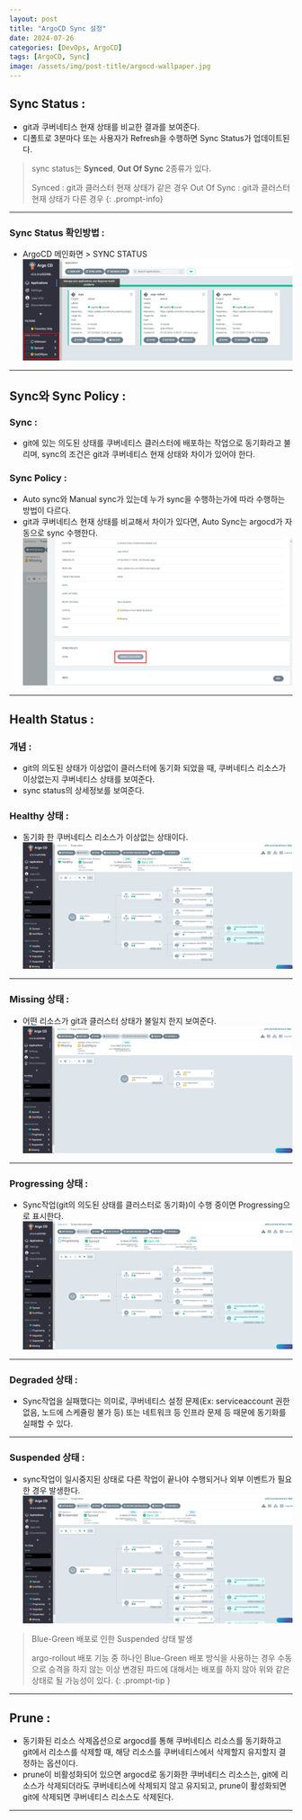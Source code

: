 ```yaml
---
layout: post
title: "ArgoCD Sync 설정"
date: 2024-07-26
categories: [DevOps, ArgoCD]
tags: [ArgoCD, Sync]
image: /assets/img/post-title/argocd-wallpaper.jpg
---
```


## Sync Status :
- git과 쿠버네티스 현재 상태를 비교한 결과를 보여준다.
- 디폴트로 3분마다 또는 사용자가 Refresh을 수행하면 Sync Status가 업데이트된다.

> sync status는 **Synced**, **Out Of Sync** 2종류가 있다.
>
> Synced : git과 클러스터 현재 상태가 같은 경우
> Out Of Sync : git과 클러스터 현재 상태가 다른 경우
{: .prompt-info}

* * *

### Sync Status 확인방법 :
- ArgoCD 메인화면 > SYNC STATUS
![argocd sync status 확인방법](/assets/img/post/ArgoCD/argocd%20sync%20status%20확인방법.png)

* * *

## Sync와 Sync Policy :
### Sync :
- git에 있는 의도된 상태를 쿠버네티스 클러스터에 배포하는 작업으로 동기화라고 불리며, sync의 조건은 git과 쿠버네티스 현재 상태와 차이가 있어야 한다.

### Sync Policy :
- Auto sync와 Manual sync가 있는데 누가 sync을 수행하는가에 따라 수행하는 방법이 다르다.
- git과 쿠버네티스 현재 상태를 비교해서 차이가 있다면, Auto Sync는 argocd가 자동으로 sync 수행한다.
![sync policy 적용](/assets/img/post/ArgoCD/sync%20policy%20적용.png)

* * *

## Health Status :
### 개념 :
- git의 의도된 상태가 이상없이 클러스터에 동기화 되었을 때, 쿠버네티스 리소스가 이상없는지 쿠버네티스 상태를 보여준다.
- sync status의 상세정보를 보여준다.

### Healthy 상태 :
- 동기화 한 쿠버네티스 리소스가 이상없는 상태이다.
![healthy 상태](/assets/img/post/ArgoCD/healthy%20상태.png)

* * *

### Missing 상태 :
- 어떤 리소스가 git과 클러스터 상태가 불일치 한지 보여준다.
![missing 상태](/assets/img/post/ArgoCD/missing%20상태.png)

* * *

### Progressing 상태 :
- Sync작업(git의 의도된 상태를 클러스터로 동기화)이 수행 중이면 Progressing으로 표시한다.
![progressing 상태](/assets/img/post/ArgoCD/progressing%20상태.png)

* * *

### Degraded 상태 :
- Sync작업을 실패했다는 의미로, 쿠버네티스 설정 문제(Ex: serviceaccount 권한 없음, 노드에 스케쥴링 불가 등) 또는 네트워크 등 인프라 문제 등 때문에 동기화를 실패할 수 있다.

* * *

### Suspended 상태 :
- sync작업이 일시중지된 상태로 다른 작업이 끝나야 수행되거나 외부 이벤트가 필요한 경우 발생한다.
![suspended 상태](/assets/img/post/ArgoCD/suspended%20상태.png)

> Blue-Green 배포로 인한 Suspended 상태 발생
>
> argo-rollout 배포 기능 중 하나인 Blue-Green 배포 방식을 사용하는 경우 수동으로 승격을 하지 않는 이상 변경된 파드에 대해서는 배포를 하지 않아 위와 같은 상태로 될 가능성이 있다.
{: .prompt-tip }

* * *

## Prune :
- 동기화된 리소스 삭제옵션으로 argocd를 통해 쿠버네티스 리소스를 동기화하고 git에서 리소스를 삭제할 때, 해당 리소스를 쿠버네티스에서 삭제할지 유지할지 결정하는 옵션이다.
- prune이 비활성화되어 있으면 argocd로 동기화한 쿠버네티스 리소스는, git에 리소스가 삭제되더라도 쿠버네티스에 삭제되지 않고 유지되고, prune이 활성화되면 git에 삭제되면 쿠버네티스 리소스도 삭제된다.

* * *
